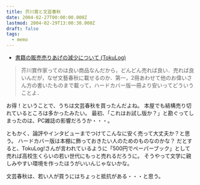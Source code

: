 ```yaml
---
title: 芥川賞と文芸春秋
date: 2004-02-27T00:00:00.000Z
lastmod: 2004-02-29T13:00:30.000Z
draft: false
tags:
  - memo
---
```


* [書籍の販売売りあげの減少について (TokuLog)](http://tokuhirom.tdiary.net/20040227.html#p03)

> 芥川賞作家ってのは良い商品なんだから，どんどん売れば良い．売れば良いんだが，なぜ文藝春秋に載せるのか．第一，2冊あわせて他のお偉いさん方の書いたものまで載って，ハードカバー版一冊より安いってどういうことよ．

お得！ということで、うちは文芸春秋を買ったんだよね。 本屋でも結構売り切れているところは多かったみたい。 最初、「これはお試し版か？」と勘ぐってしまったのは、PC雑誌の影響だろうか・・・。

ともかく、論評やインタビューまでつけてこんなに安く売って大丈夫か？と思う。 ハードカバー版は本棚に飾っておきたい人のためのものなのかな？ だとすると、TokuLog!さんが言われているように「500円でペーパーブック」として売れば高校生くらいの若い世代にもっと売れるだろうに。 そうやって文学に親しみやすい環境を作ったほうがいいんじゃないかな。

文芸春秋は、若い人が買うにはちょっと抵抗がある・・・と思う。
